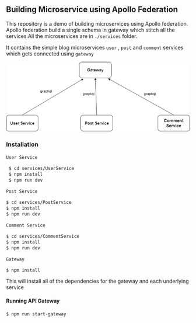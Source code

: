 ## Building Microservice using Apollo Federation

This repository is a demo of building microservices using Apollo federation. Apollo federation build a single schema in gateway which stitch all the services.All the microservices are in `./services` folder.

It contains the simple blog microservices `user` , `post` and `comment` services which gets connected using `gateway`

![](./apollo_federation.png)

### Installation

`User Service`

```
 $ cd services/UserService
 $ npm install
 $ npm run dev 
```

`Post Service`

```
$ cd services/PostService
$ npm install
$ npm run dev
```

` Comment Service `

```
$ cd services/CommentService
$ npm install
$ npm run dev
```

` Gateway `

```
$ npm install
```

This will install all of the dependencies for the gateway and each underlying service

#### Running API Gateway

```
$ npm run start-gateway
```

